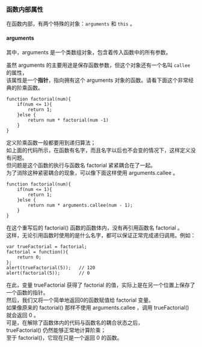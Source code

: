 ### 函数内部属性

在函数内部，有两个特殊的对象：`arguments` 和 `this` 。  

#### arguments  

其中，arguments 是一个类数组对象，包含着传入函数中的所有参数。  

虽然 arguments 的主要用途是保存函数参数，但这个对象还有一个名叫 `callee` 的属性，  
该属性是一个**指针**，指向拥有这个 arguments 对象的函数。请看下面这个非常经典的阶乘函数。  

	function factorial(num){
    	if(num <= 1){
        	return 1;
        }else {
        	return num * factorial(num -1)
        }
    }

定义阶乘函数一般都要用到递归算法；  
如上面的代码所示，在函数有名字，而且名字以后也不会变的情况下，这样定义没有问题。  
但问题是这个函数的执行与函数名 factorial 紧紧耦合在了一起。  
为了消除这种紧密耦合的现象，可以像下面这样使用 arguments.callee 。  

	function factorial(num){
    	if(num <= 1){
        	return 1;
        }else {
        	return num * arguments.callee(num - 1);
        }
    }

在这个重写后的 factorial() 函数的函数体内，没有再引用函数名 factorial 。  
这样，无论引用函数时使用的是什么名字，都可以保证正常完成递归调用。例如：  
     
	var trueFactorial = factorial;
    factorial = function(){
    	return 0;
    };
    alert(trueFactorial(5));   // 120
    alert(factorial(5));       // 0

在此，变量 trueFactorial 获得了 factorial 的值，实际上是在另一个位置上保存了一个函数的指针。  
然后，我们又将一个简单地返回0的函数赋值给 factorial 变量。  
如果像原来的 factorial() 那样不使用 arguments.callee ，调用 trueFactorial() 就会返回 0 。  
可是，在解除了函数体内的代码与函数名的耦合状态之后，  
trueFactorial() 仍然能够正常地计算阶乘；  
至于 factorial()，它现在只是一个返回 0 的函数。

